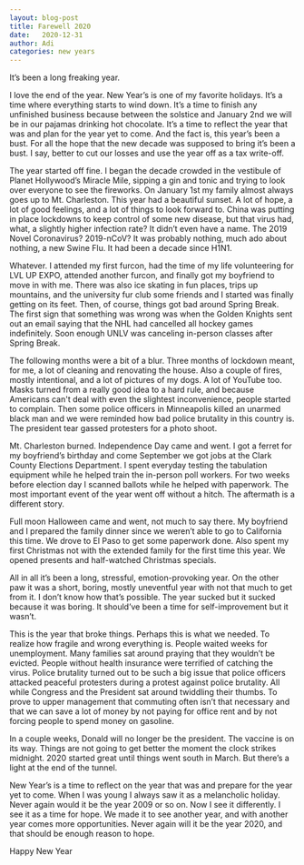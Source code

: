 ```yaml
---
layout: blog-post
title: Farewell 2020
date:   2020-12-31
author: Adi
categories: new years
---
```

It’s been a long freaking year.

I love the end of the year. New Year’s is one of my favorite holidays. It’s a time where everything starts to wind down. It’s a time to finish any unfinished business because between the solstice and January 2nd we will be in our pajamas drinking hot chocolate. It’s a time to reflect the year that was and plan for the year yet to come. And the fact is, this year’s been a bust. For all the hope that the new decade was supposed to bring it’s been a bust. I say, better to cut our losses and use the year off as a tax write-off.

The year started off fine. I began the decade crowded in the vestibule of Planet Hollywood’s Miracle Mile, sipping a gin and tonic and trying to look over everyone to see the fireworks. On January 1st my family almost always goes up to Mt. Charleston. This year had a beautiful sunset. A lot of hope, a lot of good feelings, and a lot of things to look forward to. China was putting in place lockdowns to keep control of some new disease, but that virus had, what, a slightly higher infection rate? It didn’t even have a name. The 2019 Novel Coronavirus? 2019-nCoV? It was probably nothing, much ado about nothing, a new Swine Flu. It had been a decade since H1N1.

Whatever. I attended my first furcon, had the time of my life volunteering for LVL UP EXPO, attended another furcon, and finally got my boyfriend to move in with me. There was also ice skating in fun places, trips up mountains, and the university fur club some friends and I started was finally getting on its feet. Then, of course, things got bad around Spring Break. The first sign that something was wrong was when the Golden Knights sent out an email saying that the NHL had cancelled all hockey games indefinitely. Soon enough UNLV was canceling in-person classes after Spring Break.

The following months were a bit of a blur. Three months of lockdown meant, for me, a lot of cleaning and renovating the house. Also a couple of fires, mostly intentional, and a lot of pictures of my dogs. A lot of YouTube too. Masks turned from a really good idea to a hard rule, and because Americans can't deal with even the slightest inconvenience, people started to complain. Then some police officers in Minneapolis killed an unarmed black man and we were reminded how bad police brutality in this country is. The president tear gassed protesters for a photo shoot.

Mt. Charleston burned. Independence Day came and went. I got a ferret for my boyfriend’s birthday and come September we got jobs at the Clark County Elections Department. I spent everyday testing the tabulation equipment while he helped train the in-person poll workers. For two weeks before election day I scanned ballots while he helped with paperwork. The most important event of the year went off without a hitch. The aftermath is a different story.

Full moon Halloween came and went, not much to say there. My boyfriend and I prepared the family dinner since we weren’t able to go to California this time. We drove to El Paso to get some paperwork done. Also spent my first Christmas not with the extended family for the first time this year. We opened presents and half-watched Christmas specials.

All in all it’s been a long, stressful, emotion-provoking year. On the other paw it was a short, boring, mostly uneventful year with not that much to get from it. I don’t know how that’s possible. The year sucked but it sucked because it was boring. It should’ve been a time for self-improvement but it wasn’t.

This is the year that broke things. Perhaps this is what we needed. To realize how fragile and wrong everything is. People waited weeks for unemployment. Many families sat around praying that they wouldn’t be evicted. People without health insurance were terrified of catching the virus. Police brutality turned out to be such a big issue that police officers attacked peaceful protesters during a protest against police brutality. All while Congress and the President sat around twiddling their thumbs. To prove to upper management that commuting often isn’t that necessary and that we can save a lot of money by not paying for office rent and by not forcing people to spend money on gasoline.

In a couple weeks, Donald will no longer be the president. The vaccine is on its way. Things are not going to get better the moment the clock strikes midnight. 2020 started great until things went south in March. But there’s a light at the end of the tunnel.

New Year’s is a time to reflect on the year that was and prepare for the year yet to come. When I was young I always saw it as a melancholic holiday. Never again would it be the year 2009 or so on. Now I see it differently. I see it as a time for hope. We made it to see another year, and with another year comes more opportunities. Never again will it be the year 2020, and that should be enough reason to hope.

Happy New Year
